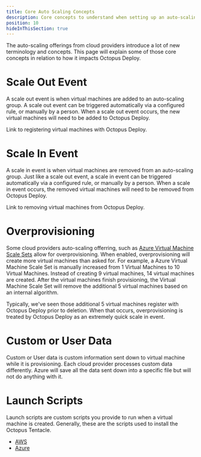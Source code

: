 ```yaml
---
title: Core Auto Scaling Concepts
description: Core concepts to understand when setting up an auto-scaling group with Octopus Deploy.
position: 10
hideInThisSection: true
---
```


The auto-scaling offerings from cloud providers introduce a lot of new terminology and concepts.  This page will explain some of those core concepts in relation to how it impacts Octopus Deploy.

# Scale Out Event

A scale out event is when virtual machines are added to an auto-scaling group.  A scale out event can be triggered automatically via a configured rule, or manually by a person.  When a scale out event occurs, the new virtual machines will need to be added to Octopus Deploy.

Link to registering virtual machines with Octopus Deploy.

# Scale In Event

A scale in event is when virtual machines are removed from an auto-scaling group.  Just like a scale out event, a scale in event can be triggered automatically via a configured rule, or manually by a person.  When a scale in event occurs, the removed virtual machines will need to be removed from Octopus Deploy.

Link to removing virtual machines from Octopus Deploy.

# Overprovisioning

Some cloud providers auto-scaling offerring, such as [Azure Virtual Machine Scale Sets](https://azure.microsoft.com/en-us/services/virtual-machine-scale-sets/) allow for overprovisioning.  When enabled, overprovisioning will create more virtual machines than asked for.  For example, a Azure Virtual Machine Scale Set is manually increased from 1 Virtual Machines to 10 Virtual Machines.  Instead of creating 9 virtual machines, 14 virtual machines are created.  After the virtual machines finish provisioning, the Virtual Machine Scale Set will remove the additional 5 virtual machines based on an internal algorithm.  

Typically, we've seen those additional 5 virtual machines register with Octopus Deploy prior to deletion.  When that occurs, overprovisioning is treated by Octopus Deploy as an extremely quick scale in event.  

# Custom or User Data

Custom or User data is custom information sent down to virtual machine while it is provisioning.  Each cloud provider processes custom data differently.  Azure will save all the data sent down into a specific file but will not do anything with it.  

# Launch Scripts

Launch scripts are custom scripts you provide to run when a virtual machine is created.  Generally, these are the scripts used to install the Octopus Tentacle.

- [AWS](https://docs.aws.amazon.com/AWSEC2/latest/UserGuide/user-data.html)
- [Azure](https://docs.microsoft.com/en-us/azure/virtual-machines/extensions/custom-script-windows)